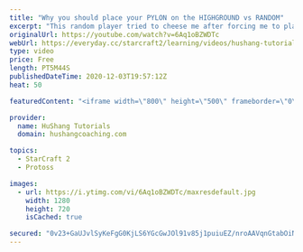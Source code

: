 ```yaml
---
title: "Why you should place your PYLON on the HIGHGROUND vs RANDOM"
excerpt: "This random player tried to cheese me after forcing me to place my pylon in an undesirable position. He gets really toxic afterwards, enjoy!  Coaching -------------------------------------------------------------------------- Website: https://www.hushangcoaching.com  Interested in Starcraft lessons?"
originalUrl: https://youtube.com/watch?v=6Aq1oBZWDTc
webUrl: https://everyday.cc/starcraft2/learning/videos/hushang-tutorials-why-you-should-place-your-pylon-on-the-highground-vs-random/
type: video
price: Free
length: PT5M44S
publishedDateTime: 2020-12-03T19:57:12Z
heat: 50

featuredContent: "<iframe width=\"800\" height=\"500\" frameborder=\"0\" src=\"https://www.youtube.com/embed/6Aq1oBZWDTc\" allow=\"accelerometer; autoplay; encrypted-media; gyroscope; picture-in-picture\" allowfullscreen></iframe>"

provider:
  name: HuShang Tutorials
  domain: hushangcoaching.com

topics:
  - StarCraft 2
  - Protoss

images:
  - url: https://i.ytimg.com/vi/6Aq1oBZWDTc/maxresdefault.jpg
    width: 1280
    height: 720
    isCached: true

secured: "0v23+GaUJvlSyKeFgG0KjLS6YGcGwJOl91v85j1puiuEZ/nroAAVqnGtabOiNLRN76/MH3cC2Eag8gBTQ/Y6l4ySKy57X/gPIfV5yhL8p2kpypAPKogKSUnS5z4+xrDjcVken5IPqIOAiT4+598uJyp5Iknky2PBewXcF1EOfULJGiyLIqrt6xYNijEezS5HunC097ADMloQkBknXekURjRKLvDonhiKWy5DGVM3q6JwgAwMP/4Z/F/33AnHhJ2TODmdM11yk2/hwbjbqoWHtaYN5pwQnjC7k5PvyCZfxv1aa0FJIgbxjtV8DPDwcsWPTGtbZVl6MedwsQRXwc1nFRolBMRY+LEdnbL0tZBz69iK1Dj5e+ggOIzAkNpSzhkqFom3W5XYwfdtoPFV+6l5MrJfwxjW3kXEVHir7Cva60w=;nfLVBDIUbhc9SWKCHLb0rA=="
---
```


